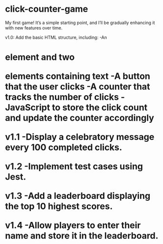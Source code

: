 # click-counter-game
My first game! It’s a simple starting point, and I’ll be gradually enhancing it with new features over time.

v1.0: Add the basic HTML structure, including:
-An <h1> element and two <p> elements containing text
-A button that the user clicks
-A counter that tracks the number of clicks
-JavaScript to store the click count and update the counter accordingly

v1.1
-Display a celebratory message every 100 completed clicks.

v1.2
-Implement test cases using Jest.

v1.3
-Add a leaderboard displaying the top 10 highest scores.

v1.4
-Allow players to enter their name and store it in the leaderboard.
